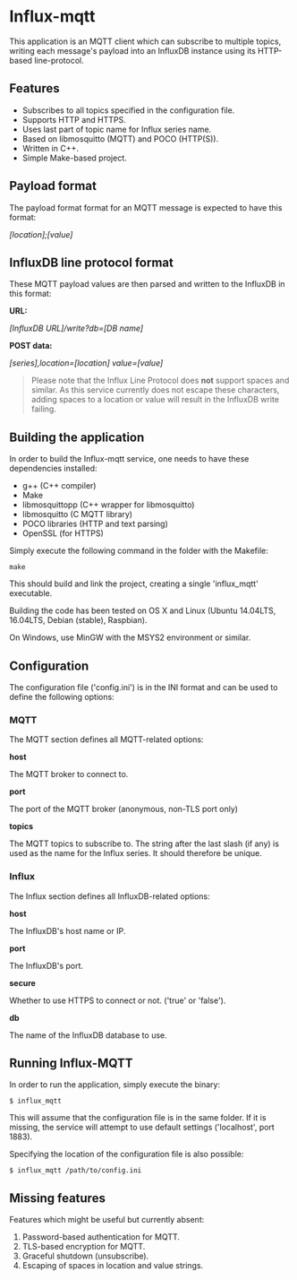 # Influx-mqtt #

This application is an MQTT client which can subscribe to multiple topics, writing each message's payload into an InfluxDB instance using its HTTP-based line-protocol.

## Features ##

- Subscribes to all topics specified in the configuration file.
- Supports HTTP and HTTPS.
- Uses last part of topic name for Influx series name.
- Based on libmosquitto (MQTT) and POCO (HTTP(S)).
- Written in C++.
- Simple Make-based project.

## Payload format ##

The payload format format for an MQTT message is expected to have this format:

*[location];[value]*

## InfluxDB line protocol format ##

These MQTT payload values are then parsed and written to the InfluxDB in this format:

**URL:** 

*[InfluxDB URL]/write?db=[DB name]*

**POST data:**

*[series],location=[location] value=[value]*



> Please note that the Influx Line Protocol does **not** support spaces and similar. As this service currently does not escape these characters, adding spaces to a location or value will result in the InfluxDB write failing.

## Building the application ##

In order to build the Influx-mqtt service, one needs to have these dependencies installed:

- g++ (C++ compiler)
- Make
- libmosquittopp (C++ wrapper for libmosquitto)
- libmosquitto (C MQTT library)
- POCO libraries (HTTP and text parsing)
- OpenSSL (for HTTPS)

Simply execute the following command in the folder with the Makefile:

    make

This should build and link the project, creating a single 'influx_mqtt' executable.

Building the code has been tested on OS X and Linux (Ubuntu 14.04LTS, 16.04LTS, Debian (stable), Raspbian).

On Windows, use MinGW with the MSYS2 environment or similar.

## Configuration ##

The configuration file ('config.ini') is in the INI format and can be used to define the following options:

### MQTT ###

The MQTT section defines all MQTT-related options:

**host**

The MQTT broker to connect to.

**port**

The port of the MQTT broker (anonymous, non-TLS port only)

**topics**

The MQTT topics to subscribe to. The string after the last slash (if any) is used as the name for the Influx series. It should therefore be unique.

### Influx ###

The Influx section defines all InfluxDB-related options:

**host**

The InfluxDB's host name or IP.

**port**

The InfluxDB's port.

**secure**

Whether to use HTTPS to connect or not. ('true' or 'false').

**db**

The name of the InfluxDB database to use.

## Running Influx-MQTT

In order to run the application, simply execute the binary:

	$ influx_mqtt

This will assume that the configuration file is in the same folder. If it is missing, the service will attempt to use default settings ('localhost', port 1883).

Specifying the location of the configuration file is also possible:

	$ influx_mqtt /path/to/config.ini 

## Missing features ##

Features which might be useful but currently absent:

1. Password-based authentication for MQTT.
2. TLS-based encryption for MQTT.
3. Graceful shutdown (unsubscribe).
4. Escaping of spaces in location and value strings.

